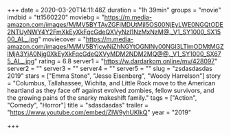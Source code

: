 +++
date = 2020-03-20T14:11:48Z
duration = "1h 39min"
groups = "movie"
imdbid = "tt1560220"
moviebg = "https://m.media-amazon.com/images/M/MV5BYTAyZGFjMDUtMjI5OS00NjEyLWE0NGQtODE2NTUyNWY4Y2FmXkEyXkFqcGdeQXVyNzI1NzMxNzM@._V1_SY1000_SX1500_AL_.jpg"
moviecover = "https://m.media-amazon.com/images/M/MV5BYjcwNjZhNGYtOGNlNy00NGI3LTlmODMtMGZlMjA3YjA0Njg0XkEyXkFqcGdeQXVyMDM2NDM2MQ@@._V1_SY1000_SX675_AL_.jpg"
rating = 6.8
server1 = "https://w.dardarkom.online/mv/428097"
server2 = ""
server3 = ""
server4 = ""
server5 = ""
slug = "zsdasdasdas 2019"
stars = ["Emma Stone", "Jesse Eisenberg", "Woody Harrelson"]
story = "Columbus, Tallahassee, Wichita, and Little Rock move to the American heartland as they face off against evolved zombies, fellow survivors, and the growing pains of the snarky makeshift family."
tags = ["Action", "Comedy", "Horror"]
title = "sdasdasdas"
trailer = "https://www.youtube.com/embed/ZlW9yhUKlkQ"
year = "2019"

+++
